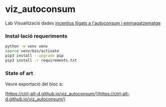 # viz_autoconsum

Lab Visualització dades [incentius lligats a l'autoconsum i emmagatzematge](https://icaen.gencat.cat/ca/energia/ajuts/energies-renovables/ajuts-renovables-2022/)

### Instal·lació requeriments

```bash
python -m venv venv
source venv/bin/activate
pip3 install --upgrade pip
pip3 install -r requirements.txt
```

### State of art

Veure exportació del bloc a:

[https://ctrl-alt-d.github.io/viz_autoconsum/](https://ctrl-alt-d.github.io/viz_autoconsum/)
